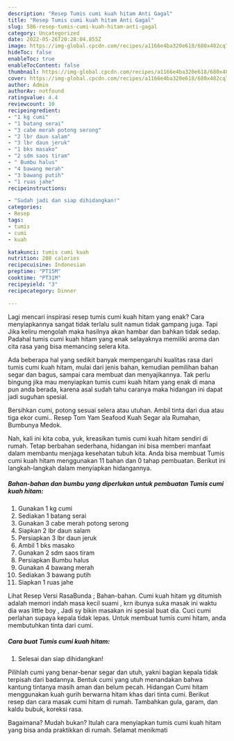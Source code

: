 ```yaml
---
description: "Resep Tumis cumi kuah hitam Anti Gagal"
title: "Resep Tumis cumi kuah hitam Anti Gagal"
slug: 586-resep-tumis-cumi-kuah-hitam-anti-gagal
category: Uncategorized
date: 2022-05-26T20:28:04.855Z
image: https://img-global.cpcdn.com/recipes/a1166e4ba320e618/680x482cq70/tumis-cumi-kuah-hitam-foto-resep-utama.jpg
hideToc: false
enableToc: true
enableTocContent: false
thumbnail: https://img-global.cpcdn.com/recipes/a1166e4ba320e618/680x482cq70/tumis-cumi-kuah-hitam-foto-resep-utama.jpg
cover: https://img-global.cpcdn.com/recipes/a1166e4ba320e618/680x482cq70/tumis-cumi-kuah-hitam-foto-resep-utama.jpg
author: Admin
authorAv: notfound
ratingvalue: 4.4
reviewcount: 10
recipeingredient:
- "1 kg cumi"
- "1 batang serai"
- "3 cabe merah potong serong"
- "2 lbr daun salam"
- "3 lbr daun jeruk"
- "1 bks masako"
- "2 sdm saos tiram"
- " Bumbu halus"
- "4 bawang merah"
- "3 bawang putih"
- "1 ruas jahe"
recipeinstructions:

- "Sudah jadi dan siap dihidangkan!"
categories:
- Resep
tags:
- tumis
- cumi
- kuah

katakunci: tumis cumi kuah 
nutrition: 208 calories
recipecuisine: Indonesian
preptime: "PT15M"
cooktime: "PT31M"
recipeyield: "3"
recipecategory: Dinner

---
```



Lagi mencari inspirasi resep tumis cumi kuah hitam yang enak? Cara menyiapkannya sangat tidak terlalu sulit namun tidak gampang juga. Tapi Jika keliru mengolah maka hasilnya akan hambar dan bahkan tidak sedap. Padahal tumis cumi kuah hitam yang enak selayaknya memiliki aroma dan cita rasa yang bisa memancing selera kita.


Ada beberapa hal yang sedikit banyak mempengaruhi kualitas rasa dari tumis cumi kuah hitam, mulai dari jenis bahan, kemudian pemilihan bahan segar dan bagus, sampai cara membuat dan menyajikannya. Tak perlu bingung jika mau menyiapkan tumis cumi kuah hitam yang enak di mana pun anda berada, karena asal sudah tahu caranya maka hidangan ini dapat jadi suguhan spesial.

Bersihkan cumi, potong sesuai selera atau utuhan. Ambil tinta dari dua atau tiga ekor cumi.. Resep Tom Yam Seafood Kuah Segar ala Rumahan, Bumbunya Medok.


Nah, kali ini kita coba, yuk, kreasikan tumis cumi kuah hitam sendiri di rumah. Tetap berbahan sederhana, hidangan ini bisa memberi manfaat dalam membantu menjaga kesehatan tubuh kita. Anda bisa membuat Tumis cumi kuah hitam menggunakan 11 bahan dan 0 tahap pembuatan. Berikut ini langkah-langkah dalam menyiapkan hidangannya.

<!--inarticleads1-->

##### Bahan-bahan dan bumbu yang diperlukan untuk pembuatan Tumis cumi kuah hitam:

1. Gunakan 1 kg cumi
1. Sediakan 1 batang serai
1. Gunakan 3 cabe merah potong serong
1. Siapkan 2 lbr daun salam
1. Persiapkan 3 lbr daun jeruk
1. Ambil 1 bks masako
1. Gunakan 2 sdm saos tiram
1. Persiapkan  Bumbu halus
1. Gunakan 4 bawang merah
1. Sediakan 3 bawang putih
1. Siapkan 1 ruas jahe


Lihat Resep Versi RasaBunda ; Bahan-bahan. Cumi kuah hitam yg ditumish adalah memori indah masa kecil suami , krn ibunya suka masak ini waktu dia was little boy , Jadi sy bikin masakan ini spesial buat dia. Cuci cumi perlahan supaya kepala tidak lepas. Untuk membuat tumis cumi hitam, anda membutuhkan tinta dari cumi. 

<!--inarticleads2-->

##### Cara buat Tumis cumi kuah hitam:


1. Selesai dan siap dihidangkan!

Pilihlah cumi yang benar-benar segar dan utuh, yakni bagian kepala tidak terpisah dari badannya. Bentuk cumi yang utuh menandakan bahwa kantung tintanya masih aman dan belum pecah. Hidangan Cumi hitam menggunakan kuah gurih berwarna hitam khas dari tinta cumi. Berikut resep dan cara masak cumi hitam di rumah. Tambahkan gula, garam, dan kaldu bubuk, koreksi rasa. 

Bagaimana? Mudah bukan? Itulah cara menyiapkan tumis cumi kuah hitam yang bisa anda praktikkan di rumah. Selamat menikmati
